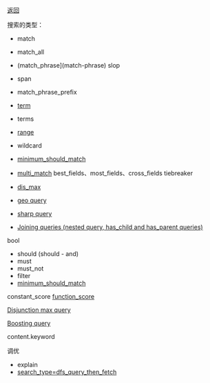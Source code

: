 [返回](/elasticsearch/doc/zhishi-tupu/index)

搜索的类型： 

* match
* match_all
* (match_phrase](match-phrase)  slop
* span
* match_phrase_prefix
* [term](https://www.elastic.co/guide/en/elasticsearch/reference/6.0/query-dsl-term-query.html)
* terms
* [range](https://www.elastic.co/guide/en/elasticsearch/reference/6.0/query-dsl-range-query.html)
* wildcard
* [minimum_should_match](minimum-should-match)

* [multi_match](multi-match) best_fields、most_fields、cross_fields  tiebreaker
* [dis_max](dis-max)
* [geo query](geo-query)
* [sharp query](sharp-query)
* [Joining queries (nested query, has_child and has_parent queries)](https://www.elastic.co/guide/en/elasticsearch/reference/current/joining-queries.html)


bool

* should (should - and)
* must
* must_not
* filter
* [minimum_should_match](minimum_should_match)

constant_score [function_score](function-score)

[Disjunction max query](disjunction-max-queryedit)

[Boosting query](boosting-query)

content.keyword


调优

* explain
* [search_type=dfs_query_then_fetch](https://www.bilibili.com/video/BV1jL411p78i?p=10&vd_source=12fa3a2f2f260d2e21c49b5cb6b91885)


